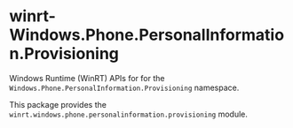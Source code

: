 <!-- warning: Please don't edit this file. It was automatically generated. -->

# winrt-Windows.Phone.PersonalInformation.Provisioning

Windows Runtime (WinRT) APIs for for the `Windows.Phone.PersonalInformation.Provisioning` namespace.

This package provides the `winrt.windows.phone.personalinformation.provisioning` module.
